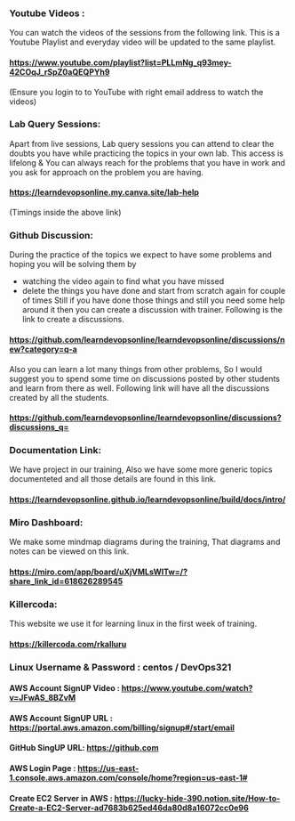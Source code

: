 
### Youtube Videos : 
You can watch the videos of the sessions from the following link. This is a Youtube Playlist and everyday video will be updated to the same playlist.

#### https://www.youtube.com/playlist?list=PLLmNg_q93mey-42COqJ_rSpZ0aQEQPYh9
(Ensure you login to to YouTube with right email address to watch the videos)

### Lab Query Sessions:
Apart from live sessions, Lab query sessions you can attend to clear the doubts you have while practicing the topics in your own lab. 
This access is lifelong & You can always reach for the problems that you have in work and you ask for approach on the problem you are having.

#### https://learndevopsonline.my.canva.site/lab-help
(Timings inside the above link)

### Github Discussion:
During the practice of the topics we expect to have some problems and hoping you will be solving them by
  - watching the video again to find what you have missed
  - delete the things you have done and start from scratch again for couple of times
Still if you have done those things and still you need some help around it then you can create a discussion with trainer. Following is the link to create a discussions.

#### https://github.com/learndevopsonline/learndevopsonline/discussions/new?category=q-a

Also you can learn a lot many things from other problems, So I would suggest you to spend some time on discussions posted by other students and learn from there as well. Following link will have all the discussions created by all the students.

#### https://github.com/learndevopsonline/learndevopsonline/discussions?discussions_q=

### Documentation Link:
We have project in our training, Also we have some more generic topics documenteted and all those details are found in this link.

#### https://learndevopsonline.github.io/learndevopsonline/build/docs/intro/

### Miro Dashboard:
We make some mindmap diagrams during the training, That diagrams and notes can be viewed on this link.

#### https://miro.com/app/board/uXjVMLsWlTw=/?share_link_id=618626289545

### Killercoda:

This website we use it for learning linux in the first week of training.

#### https://killercoda.com/rkalluru

### Linux Username & Password : centos / DevOps321


#### AWS Account SignUP Video :	 https://www.youtube.com/watch?v=JFwAS_8BZvM
#### AWS Account SignUP URL :	   https://portal.aws.amazon.com/billing/signup#/start/email

#### GitHub SingUP URL: https://github.com

#### AWS Login Page : https://us-east-1.console.aws.amazon.com/console/home?region=us-east-1#

#### Create EC2 Server in AWS : https://lucky-hide-390.notion.site/How-to-Create-a-EC2-Server-ad7683b625ed46da80d8a16072cc0e96

